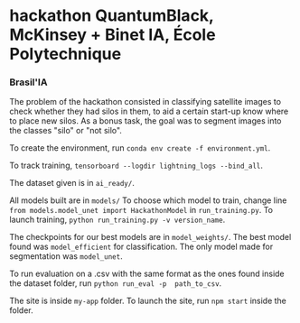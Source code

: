 # hackathon QuantumBlack, McKinsey + Binet IA, École Polytechnique
### Brasil'IA

The problem of the hackathon consisted in classifying satellite images to check whether they had silos in them, to
aid a certain start-up know where to place new silos. As a bonus task, the goal was to segment images into the classes
"silo" or "not silo".

To create the environment, run ``conda env create -f environment.yml``.

To track training, ``tensorboard --logdir lightning_logs --bind_all``.

The dataset given is in ``ai_ready/``.

All models built are in ``models/``
To choose which model to train, change line ``from models.model_unet import HackathonModel`` in ``run_training.py``.
To launch training, ``python run_training.py -v version_name``.

The checkpoints for our best models are in ``model_weights/``.
The best model found was ``model_efficient`` for classification. The only model made for segmentation was 
``model_unet``.

To run evaluation on a .csv with the same format as the ones found inside the dataset folder, run ``python run_eval -p 
path_to_csv``.

The site is inside `my-app` folder. To launch the site, run `npm start` inside the folder.
